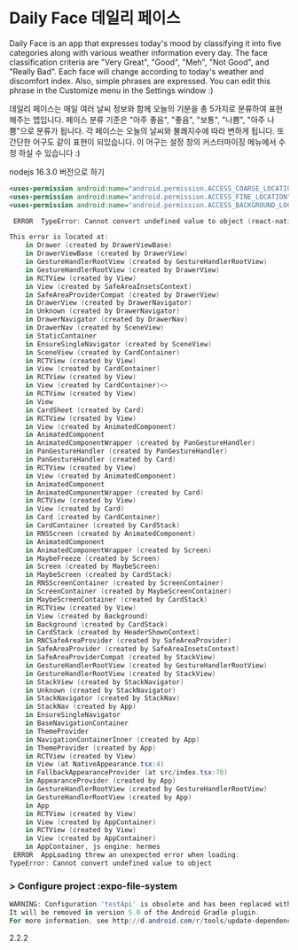 # Daily Face 데일리 페이스

Daily Face is an app that expresses today's mood by classifying it into five categories
along with various weather information every day. The face classification criteria are
"Very Great", "Good", "Meh", "Not Good", and "Really Bad". Each face will change according
to today's weather and discomfort index. Also, simple phrases are expressed.
You can edit this phrase in the Customize menu in the Settings window :)

데일리 페이스는 매일 여러 날씨 정보와 함께 오늘의 기분을 총 5가지로 분류하여 표현해주는 앱입니다.
페이스 분류 기준은 "아주 좋음", "좋음", "보통", "나쁨", "아주 나쁨"으로 분류가 됩니다.
각 페이스는 오늘의 날씨와 불쾌지수에 따라 변하게 됩니다. 또 간단한 어구도 같이 표현이 되있습니다.
이 어구는 설정 창의 커스터마이징 메뉴에서 수정 하실 수 있습니다 :)

nodejs 16.3.0 버전으로 하기

```xml
<uses-permission android:name="android.permission.ACCESS_COARSE_LOCATION" />
<uses-permission android:name="android.permission.ACCESS_FINE_LOCATION" />
<uses-permission android:name="android.permission.ACCESS_BACKGROUND_LOCATION" />
```

```powershell
 ERROR  TypeError: Cannot convert undefined value to object (react-native-reanimated 에러)

This error is located at:
    in Drawer (created by DrawerViewBase)
    in DrawerViewBase (created by DrawerView)
    in GestureHandlerRootView (created by GestureHandlerRootView)
    in GestureHandlerRootView (created by DrawerView)
    in RCTView (created by View)
    in View (created by SafeAreaInsetsContext)
    in SafeAreaProviderCompat (created by DrawerView)
    in DrawerView (created by DrawerNavigator)
    in Unknown (created by DrawerNavigator)
    in DrawerNavigator (created by DrawerNav)
    in DrawerNav (created by SceneView)
    in StaticContainer
    in EnsureSingleNavigator (created by SceneView)
    in SceneView (created by CardContainer)
    in RCTView (created by View)
    in View (created by CardContainer)
    in RCTView (created by View)
    in View (created by CardContainer)<>
    in RCTView (created by View)
    in View
    in CardSheet (created by Card)
    in RCTView (created by View)
    in View (created by AnimatedComponent)
    in AnimatedComponent
    in AnimatedComponentWrapper (created by PanGestureHandler)
    in PanGestureHandler (created by PanGestureHandler)
    in PanGestureHandler (created by Card)
    in RCTView (created by View)
    in View (created by AnimatedComponent)
    in AnimatedComponent
    in AnimatedComponentWrapper (created by Card)
    in RCTView (created by View)
    in View (created by Card)
    in Card (created by CardContainer)
    in CardContainer (created by CardStack)
    in RNSScreen (created by AnimatedComponent)
    in AnimatedComponent
    in AnimatedComponentWrapper (created by Screen)
    in MaybeFreeze (created by Screen)
    in Screen (created by MaybeScreen)
    in MaybeScreen (created by CardStack)
    in RNSScreenContainer (created by ScreenContainer)
    in ScreenContainer (created by MaybeScreenContainer)
    in MaybeScreenContainer (created by CardStack)
    in RCTView (created by View)
    in View (created by Background)
    in Background (created by CardStack)
    in CardStack (created by HeaderShownContext)
    in RNCSafeAreaProvider (created by SafeAreaProvider)
    in SafeAreaProvider (created by SafeAreaInsetsContext)
    in SafeAreaProviderCompat (created by StackView)
    in GestureHandlerRootView (created by GestureHandlerRootView)
    in GestureHandlerRootView (created by StackView)
    in StackView (created by StackNavigator)
    in Unknown (created by StackNavigator)
    in StackNavigator (created by StackNav)
    in StackNav (created by App)
    in EnsureSingleNavigator
    in BaseNavigationContainer
    in ThemeProvider
    in NavigationContainerInner (created by App)
    in ThemeProvider (created by App)
    in RCTView (created by View)
    in View (at NativeAppearance.tsx:4)
    in FallbackAppearanceProvider (at src/index.tsx:70)
    in AppearanceProvider (created by App)
    in GestureHandlerRootView (created by GestureHandlerRootView)
    in GestureHandlerRootView (created by App)
    in App
    in RCTView (created by View)
    in View (created by AppContainer)
    in RCTView (created by View)
    in View (created by AppContainer)
    in AppContainer, js engine: hermes
 ERROR  AppLoading threw an unexpected error when loading:
TypeError: Cannot convert undefined value to object
```

### > Configure project :expo-file-system

```powershell
WARNING: Configuration 'testApi' is obsolete and has been replaced with 'testImplementation'.
It will be removed in version 5.0 of the Android Gradle plugin.
For more information, see http://d.android.com/r/tools/update-dependency-configurations.html.
```

2.2.2
